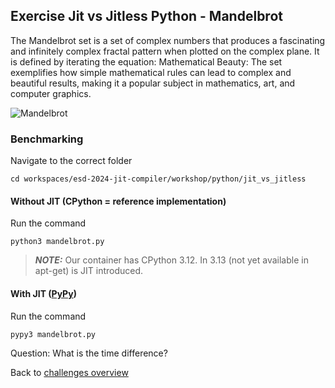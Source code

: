 ## Exercise Jit vs Jitless Python - Mandelbrot
The Mandelbrot set is a set of complex numbers that produces a fascinating and infinitely complex fractal pattern when plotted on the complex plane. It is defined by iterating the equation:
Mathematical Beauty: The set exemplifies how simple mathematical rules can lead to complex and beautiful results, making it a popular subject in mathematics, art, and computer graphics.

![Mandelbrot](/workshop/_images/mandelbrot_sequence_new.gif)


### Benchmarking

Navigate to the correct folder

    cd workspaces/esd-2024-jit-compiler/workshop/python/jit_vs_jitless


#### Without JIT (CPython = reference implementation)
Run the command

    python3 mandelbrot.py

> **_NOTE:_**  Our container has CPython 3.12. In 3.13 (not yet available in apt-get) is JIT introduced.

#### With JIT ([PyPy](https://doc.pypy.org/en/latest/))
Run the command

    pypy3 mandelbrot.py


Question: What is the time difference?

Back to [challenges overview](/README.md)
